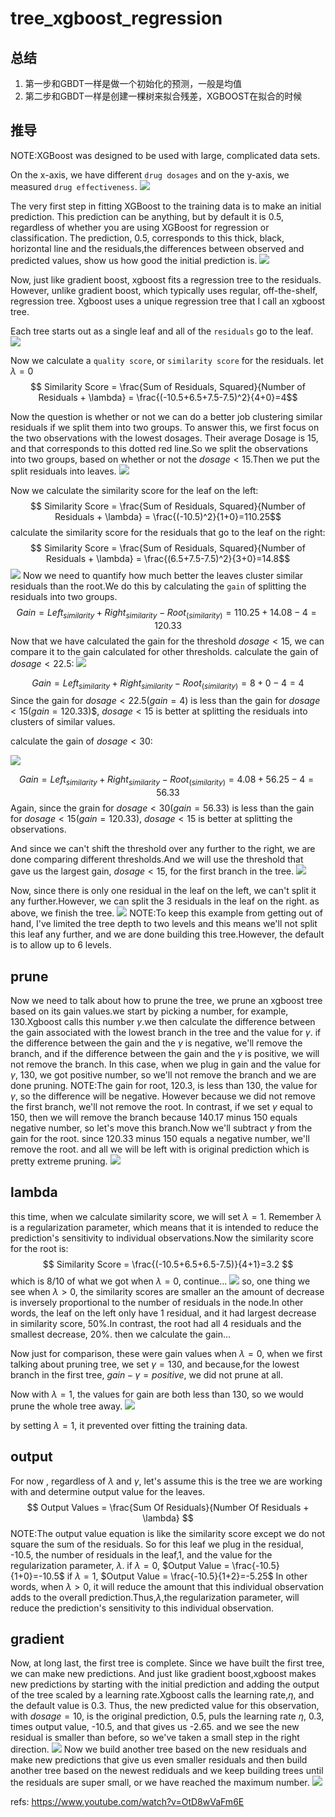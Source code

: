 # tree_xgboost_regression

## 总结
1. 第一步和GBDT一样是做一个初始化的预测，一般是均值
2. 第二步和GBDT一样是创建一棵树来拟合残差，XGBOOST在拟合的时候


## 推导

NOTE:XGBoost was designed to be used with large, complicated data sets.

On the x-axis, we have different `drug dosages` and on the y-axis, we measured `drug effectiveness`.
![](./alg_tree_xgboost_regression/1.png)

The very first step in fitting XGBoost to the training data is to make an initial prediction. This prediction can be anything, but by default it is 0.5, regardless of whether you are using XGBoost for regression or classification. The prediction, 0.5, corresponds to this thick, black, horizontal line and the residuals,the differences between observed and predicted values, show us how good the initial prediction is.
![](./alg_tree_xgboost_regression/2.png)


Now, just like gradient boost, xgboost fits a regression tree to the residuals. However, unlike gradient boost, which typically uses regular, off-the-shelf, regression tree. Xgboost uses a unique regression tree that I call an xgboost tree.

Each tree starts out as a single leaf and all of the `residuals` go to the leaf.
![](./alg_tree_xgboost_regression/3.gif)

Now we calculate a `quality score`, or `similarity score` for the residuals. let $\lambda = 0$
$$ Similarity Score = \frac{Sum of Residuals, Squared}{Number of Residuals + \lambda} = \frac{(-10.5+6.5+7.5-7.5)^2}{4+0}=4$$

Now the question is whether or not we can do a better job clustering similar residuals if we split them into two groups. To answer this, we first focus on the two observations with the lowest dosages. Their average Dosage is 15, and that corresponds to this dotted red line.So we split the observations into two groups, based on whether or not the $dosage < 15$.Then we put the split residuals into leaves.
![](./alg_tree_xgboost_regression/4.gif)

Now we calculate the similarity score for the leaf on the left:
$$ Similarity Score = \frac{Sum of Residuals, Squared}{Number of Residuals + \lambda} = \frac{(-10.5)^2}{1+0}=110.25$$
calculate the similarity score for the residuals that go to the leaf on the right:
$$ Similarity Score = \frac{Sum of Residuals, Squared}{Number of Residuals + \lambda} = \frac{(6.5+7.5-7.5)^2}{3+0}=14.8$$
![](./alg_tree_xgboost_regression/5.png)
Now we need to quantify how much better the leaves cluster similar residuals than the root.We do this by calculating the `gain` of splitting the residuals into two groups.
$$ Gain = Left_{similarity}+Right_{similarity}-Root_(similarity)  = 110.25 + 14.08 - 4 = 120.33 $$
Now that we have calculated the gain for the threshold $dosage < 15$, we can compare it to the gain calculated for other thresholds.
calculate the gain of $dosage < 22.5$:
![](./alg_tree_xgboost_regression/6.png)

$$ Gain = Left_{similarity}+Right_{similarity}-Root_(similarity)  = 8 + 0 - 4 = 4 $$
Since the gain for $dosage<22.5(gain=4)$ is less than the gain for $dosage<15(gain=120.33)$$, $dosage < 15$ is better at splitting the residuals into clusters of similar values.

calculate the gain of $dosage < 30$:

![](./alg_tree_xgboost_regression/7.png)

$$ Gain = Left_{similarity}+Right_{similarity}-Root_(similarity)  = 4.08 + 56.25-4 = 56.33 $$
Again, since the grain for $dosage < 30(gain=56.33)$ is less than the gain for $dosage < 15(gain=120.33)$, $dosage < 15$ is better at splitting the observations.

And since we can't shift the threshold over any further to the right, we are done comparing different thresholds.And we will use the threshold that gave us the largest gain, $dosage < 15$, for the first branch in the tree.
![](./alg_tree_xgboost_regression/8.png)

Now, since there is only one residual in the leaf on the left, we can't split it any further.However, we can split the 3 residuals in the leaf on the right. as above, we finish the tree.
![](./alg_tree_xgboost_regression/9.png)
NOTE:To keep this example from getting out of hand, I've limited the tree depth to two levels and this means we'll not split this leaf any further, and we are done building this tree.However, the default is to allow up to 6 levels.

## prune
Now we need to talk about how to prune the tree, we prune an xgboost tree based on its gain values.we start by picking a number, for example, 130.Xgboost calls this number $\gamma$.we then calculate the difference between the gain associated with the lowest branch in the tree and the value for $\gamma$. if the difference between the gain and the $\gamma$ is negative, we'll remove the branch, and if the difference between the gain and the $\gamma$ is positive, we will not remove the branch. In this case, when we plug in gain and the value for $\gamma$, 130, we got positive number, so we'll not remove the branch and we are done pruning.
NOTE:The gain for root, 120.3, is less than 130, the value for $\gamma$, so the difference will be negative. However because we did not remove the first branch, we'll not remove the root.
In contrast, if we set $\gamma$ equal to 150, then we will remove the branch because 140.17 minus 150 equals negative number, so let's move this branch.Now we'll subtract $\gamma$ from the gain for the root. since 120.33 minus 150 equals a negative number, we'll remove the root. and all we will be left with is original prediction which is pretty extreme pruning.
![](./alg_tree_xgboost_regression/10.gif)


## lambda
this time, when we calculate similarity score, we will set $\lambda = 1$. Remember $\lambda$ is a regularization parameter, which means that it is intended to reduce the prediction's sensitivity to individual observations.Now the similarity score for the root is:
$$ Similarity Score = \frac{(-10.5+6.5+6.5-7.5)}{4+1}=3.2 $$
which is 8/10 of what we got when $\lambda = 0$, continue...
![](./alg_tree_xgboost_regression/11.png)
so, one thing we see when $\lambda > 0$, the similarity scores are smaller an the amount of decrease is inversely proportional to the number of residuals in the node.In other words, the leaf on the left only have 1 residual, and it had largest decrease in similarity score, 50%.In contrast, the root had all 4 residuals and the smallest decrease, 20%.
then we calculate the gain...

Now just for comparison, these were gain values when $\lambda = 0$, when we first talking about pruning tree, we set $\gamma = 130$, and because,for the lowest branch in the first tree, $gain - \gamma = positive$, we did not prune at all.

Now with $\lambda =1$, the values for gain are both less than 130, so we would prune the whole tree away.
![](./alg_tree_xgboost_regression/12.png)

by setting $\lambda=1$, it prevented over fitting the training data.


## output
For now , regardless of $\lambda$ and $\gamma$, let's assume this is the tree we are working with and determine output value for the leaves.
$$ Output Values = \frac{Sum Of Residuals}{Number Of Residuals + \lambda} $$
NOTE:The output value equation is like the similarity score except we do not square the sum of the residuals.
So for this leaf we plug in the residual, -10.5, the number of residuals in the leaf,1, and the value for the regularization parameter, $\lambda$.
if $\lambda = 0$, $Output Value = \frac{-10.5}{1+0}=-10.5$
if $\lambda = 1$, $Output Value = \frac{-10.5}{1+2}=-5.25$
In other words, when $\lambda > 0$, it will reduce the amount that this individual observation adds to the overall prediction.Thus,$\lambda$,the regularization parameter, will reduce the prediction's sensitivity to this individual observation.

## gradient
Now, at long last, the first tree is complete. Since we have built the first tree, we can make new predictions. And just like gradient boost,xgboost makes new predictions by starting with the initial prediction and adding the output of the tree scaled by a learning rate.Xgboost calls the learning rate,$\eta$, and the default value is 0.3.
Thus, the new predicted value for this observation, with $dosage = 10$, is the original prediction, 0.5, puls the learning rate $\eta$, 0.3, times output value, -10.5, and that gives us -2.65. and we see the new residual is smaller than before, so we've taken a small step in the right direction.
![](./alg_tree_xgboost_regression/13.png)
Now we build another tree based on the new residuals and make new predictions that give us even smaller residuals and then build another tree based on the newest rediduals and we keep building trees until the residuals are super small, or we have reached the maximum number.
![](./alg_tree_xgboost_regression/14.png)



refs:
https://www.youtube.com/watch?v=OtD8wVaFm6E





